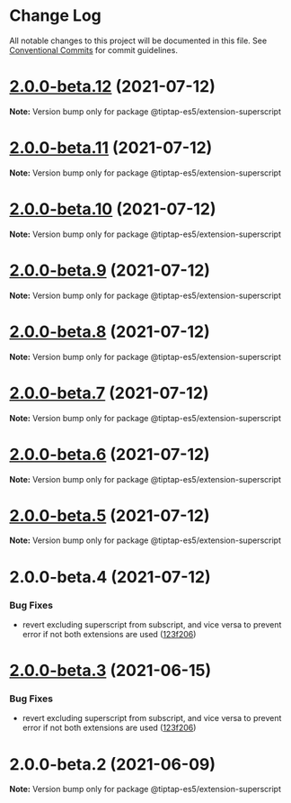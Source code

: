 # Change Log

All notable changes to this project will be documented in this file.
See [Conventional Commits](https://conventionalcommits.org) for commit guidelines.

# [2.0.0-beta.12](https://github.com/justame/tiptap/compare/@tiptap-es5/extension-superscript@2.0.0-beta.11...@tiptap-es5/extension-superscript@2.0.0-beta.12) (2021-07-12)

**Note:** Version bump only for package @tiptap-es5/extension-superscript





# [2.0.0-beta.11](https://github.com/justame/tiptap/compare/@tiptap-es5/extension-superscript@2.0.0-beta.10...@tiptap-es5/extension-superscript@2.0.0-beta.11) (2021-07-12)

**Note:** Version bump only for package @tiptap-es5/extension-superscript





# [2.0.0-beta.10](https://github.com/justame/tiptap/compare/@tiptap-es5/extension-superscript@2.0.0-beta.9...@tiptap-es5/extension-superscript@2.0.0-beta.10) (2021-07-12)

**Note:** Version bump only for package @tiptap-es5/extension-superscript





# [2.0.0-beta.9](https://github.com/justame/tiptap/compare/@tiptap-es5/extension-superscript@2.0.0-beta.8...@tiptap-es5/extension-superscript@2.0.0-beta.9) (2021-07-12)

**Note:** Version bump only for package @tiptap-es5/extension-superscript





# [2.0.0-beta.8](https://github.com/justame/tiptap/compare/@tiptap-es5/extension-superscript@2.0.0-beta.7...@tiptap-es5/extension-superscript@2.0.0-beta.8) (2021-07-12)

**Note:** Version bump only for package @tiptap-es5/extension-superscript





# [2.0.0-beta.7](https://github.com/justame/tiptap/compare/@tiptap-es5/extension-superscript@2.0.0-beta.6...@tiptap-es5/extension-superscript@2.0.0-beta.7) (2021-07-12)

**Note:** Version bump only for package @tiptap-es5/extension-superscript





# [2.0.0-beta.6](https://github.com/justame/tiptap/compare/@tiptap-es5/extension-superscript@2.0.0-beta.5...@tiptap-es5/extension-superscript@2.0.0-beta.6) (2021-07-12)

**Note:** Version bump only for package @tiptap-es5/extension-superscript





# [2.0.0-beta.5](https://github.com/justame/tiptap/compare/@tiptap-es5/extension-superscript@2.0.0-beta.4...@tiptap-es5/extension-superscript@2.0.0-beta.5) (2021-07-12)

**Note:** Version bump only for package @tiptap-es5/extension-superscript





# 2.0.0-beta.4 (2021-07-12)


### Bug Fixes

* revert excluding superscript from subscript, and vice versa to prevent error if not both extensions are used ([123f206](https://github.com/justame/tiptap/commit/123f2067e5ccc15f1fceee164e8bc461193cf8a0))





# [2.0.0-beta.3](https://github.com/ueberdosis/tiptap/compare/@tiptap-es5/extension-superscript@2.0.0-beta.2...@tiptap-es5/extension-superscript@2.0.0-beta.3) (2021-06-15)

### Bug Fixes

- revert excluding superscript from subscript, and vice versa to prevent error if not both extensions are used ([123f206](https://github.com/ueberdosis/tiptap/commit/123f2067e5ccc15f1fceee164e8bc461193cf8a0))

# 2.0.0-beta.2 (2021-06-09)

**Note:** Version bump only for package @tiptap-es5/extension-superscript

